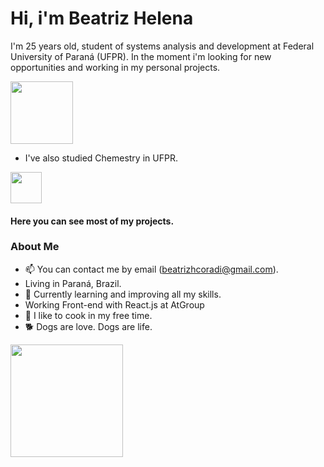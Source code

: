 # Hi, i'm Beatriz Helena

   I'm 25 years old, student of systems analysis and development at Federal University of Paraná (UFPR). In the moment i'm looking for new opportunities and working in my personal projects.  
<div> 
  <img height="100em" src="https://c.tenor.com/IVCnKbtTeRQAAAAC/programming-computer.gif" />
</div>

- I've also studied Chemestry in UFPR. 
<div>
  <img height="50em" src="https://c.tenor.com/e7Or2rriPP0AAAAi/bird-colors.gif" />
</div>




#### Here you can see most of my projects.

### About Me

- 📫 You can contact me by email (beatrizhcoradi@gmail.com).
-  Living in Paraná, Brazil.
 - 🌱 Currently learning and improving all my skills.
 - Working Front-end with React.js at AtGroup
 - 🔪 I like to cook in my free time.
 - 🐕 Dogs are love. Dogs are life.



<div>
<a href="https://github.com/BeatrizHCor">
<img height="180em" src="https://github-readme-stats.vercel.app/api/top-langs/?username=BeatrizHCor&layout=compact&langs_count=7&theme=dracula"/>
</div>
